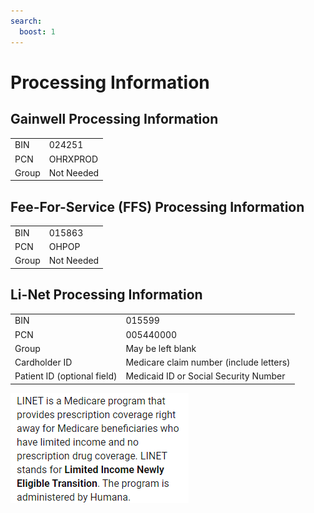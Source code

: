 ```yaml
---
search:
  boost: 1
---
```


# Processing Information

## Gainwell Processing Information

|       |            |
|:------|:-----------|
| BIN   | 024251     |
| PCN   | OHRXPROD   |
| Group | Not Needed |

## Fee-For-Service (FFS) Processing Information

|       |            |
|:------|:-----------|
| BIN   | 015863     |
| PCN   | OHPOP      |
| Group | Not Needed |

## Li-Net Processing Information

|                             |                                         |
|:----------------------------|:----------------------------------------|
| BIN                         | 015599                                  |
| PCN                         | 005440000                               |
| Group                       | May be left blank                       |
| Cardholder ID               | Medicare claim number (include letters) |
| Patient ID (optional field) | Medicaid ID or Social Security Number   |

![Alt text](LINET.png)
